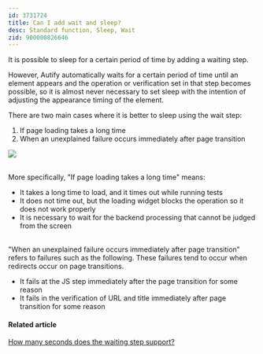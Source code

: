 ```yaml
---
id: 3731724
title: Can I add wait and sleep?
desc: Standard function, Sleep, Wait
zid: 900000826646
---
```


It is possible to sleep for a certain period of time by adding a waiting step.

However, Autify automatically waits for a certain period of time until an element appears and the operation or verification set in that step becomes possible, so it is almost never necessary to set sleep with the intention of adjusting the appearance timing of the element.

There are two main cases where it is better to sleep using the wait step:

1. If page loading takes a long time
2. When an unexplained failure occurs immediately after page transition

![](https://downloads.intercomcdn.com/i/o/196299108/0fa496eed2f3d0de5d4943e4/%E3%82%B9%E3%82%AF%E3%83%AA%E3%83%BC%E3%83%B3%E3%82%B7%E3%83%A7%E3%83%83%E3%83%88+2020-03-26+14.13.08.png)

<br> More specifically, "If page loading takes a long time" means:

- It takes a long time to load, and it times out while running tests
- It does not time out, but the loading widget blocks the operation so it does not work properly
- It is necessary to wait for the backend processing that cannot be judged from the screen

<br> "When an unexplained failure occurs immediately after page transition" refers to failures such as the following. These failures tend to occur when redirects occur on page transitions.

- It fails at the JS step immediately after the page transition for some reason
- It fails in the verification of URL and title immediately after page transition for some reason<br>

#### Related article

[How many seconds does the waiting step support?](https://intercom.help/autify/ja/articles/3731786-%E5%BE%85%E6%A9%9F%E3%82%B9%E3%83%86%E3%83%83%E3%83%97%E3%81%AF%E6%9C%80%E5%A4%A7%E4%BD%95%E7%A7%92%E3%81%BE%E3%81%A7%E3%82%B5%E3%83%9D%E3%83%BC%E3%83%88%E3%81%97%E3%81%A6%E3%81%84%E3%81%BE%E3%81%99%E3%81%8B)
